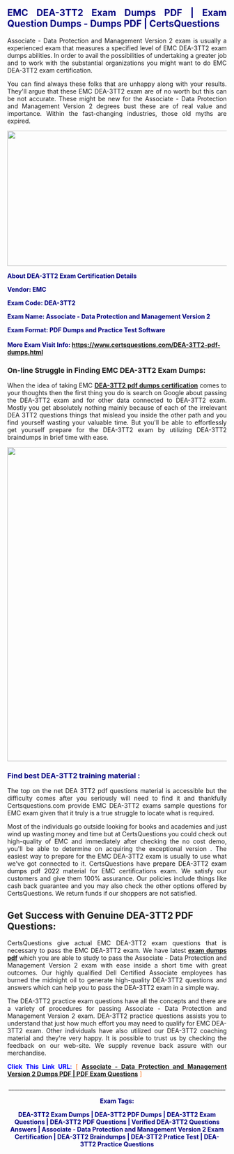 <h2 style="text-align: justify;"><span style="color: #000080;">EMC DEA-3TT2 Exam Dumps PDF | Exam Question Dumps - Dumps PDF | CertsQuestions</span></h2>
<p style="text-align: justify;">Associate - Data Protection and Management Version 2 exam is usually a experienced exam that measures a specified level of EMC  DEA-3TT2 exam dumps abilities. In order to avail the possibilities of undertaking a greater job and to work with the substantial organizations you might want to do EMC DEA-3TT2 exam certification.</p>
<p style="text-align: justify;">You can find always these folks that are unhappy along with your results. They'll argue that these EMC  DEA-3TT2 exam are of no worth but this can be not accurate. These might be new for the Associate - Data Protection and Management Version 2 degrees bust these are of real value and importance. Within the fast-changing industries, those old myths are expired.</p>
<p><img style="display: block; margin-left: auto; margin-right: auto;" src="https://i.imgur.com/eaP4ae9.png" width="840" height="310" /></p>
<p><span style="color: #000080;"><strong>About DEA-3TT2 Exam Certification Details</strong></span></p>
<p><span style="color: #000080;"><strong>Vendor: EMC<br /></strong></span></p>
<p><span style="color: #000080;"><strong>Exam Code: DEA-3TT2</strong></span></p>
<p><span style="color: #000080;"><strong>Exam Name: Associate - Data Protection and Management Version 2</strong></span></p>
<p><span style="color: #000080;"><strong>Exam Format: PDF Dumps and Practice Test Software<br /><br />More Exam Visit Info: <span style="color: #ff6600;"><a href="https://www.certsquestions.com/DEA-3TT2-pdf-dumps.html">https://www.certsquestions.com/DEA-3TT2-pdf-dumps.html</a></span></strong></span></p>
<h3>On-line Struggle in Finding EMC DEA-3TT2 Exam Dumps:</h3>
<p style="text-align: justify;">When the idea of taking EMC <a href="https://www.certsquestions.com/DEA-3TT2-pdf-dumps.html"><strong> DEA-3TT2 pdf dumps certification</strong></a> comes to your thoughts then the first thing you do is search on Google about passing the DEA-3TT2 exam and for other data connected to DEA-3TT2 exam. Mostly you get absolutely nothing mainly because of each of the irrelevant DEA 3TT2 questions things that mislead you inside the other path and you find yourself wasting your valuable time. But you'll be able to effortlessly get yourself prepare for the DEA-3TT2 exam by utilizing DEA-3TT2 braindumps in brief time with ease.</p>
<p><a href="https://www.certsquestions.com/DEA-3TT2-pdf-dumps.html"><img style="display: block; margin-left: auto; margin-right: auto;" src="https://i.imgur.com/pxhoKQ2.png" width="720" /></a></p>
<h3><span style="color: #000080;">Find best  DEA-3TT2 training material :</span></h3>
<p style="text-align: justify;">The top on the net DEA 3TT2 pdf questions material is accessible but the difficulty comes after you seriously will need to find it and thankfully Certsquestions.com provide EMC DEA-3TT2 exams sample questions for EMC  exam given that it truly is a true struggle to locate what is required.</p>
<p style="text-align: justify;">Most of the individuals go outside looking for books and academies and just wind up wasting money and time but at CertsQuestions you could check out high-quality of EMC  and immediately after checking the no cost demo, you'll be able to determine on acquiring the exceptional version . The easiest way to prepare for the EMC DEA-3TT2 exam is usually to use what we've got connected to it. CertsQuestions have <span style="color: #000000;">prepare DEA-3TT2 exam dumps pdf 2022</span> material for EMC certifications exam. We satisfy our customers and give them 100% assurance. Our policies include things like cash back guarantee and you may also check the other options offered by CertsQuestions. We return funds if our shoppers are not satisfied.</p>
<h2>Get Success with Genuine DEA-3TT2 PDF Questions:</h2>
<p style="text-align: justify;">CertsQuestions give actual EMC DEA-3TT2 exam questions that is necessary to pass the EMC  DEA-3TT2 exam. We have latest<strong>&nbsp;<a href="https://www.certsquestions.com/">exam dumps pdf</a></strong>&nbsp;which you are able to study to pass the Associate - Data Protection and Management Version 2 exam with ease inside a short time with great outcomes. Our highly qualified Dell Certified Associate employees has burned the midnight oil to generate high-quality DEA-3TT2 questions and answers which can help you to pass the DEA-3TT2 exam in a simple way.</p>
<p style="text-align: justify;">The DEA-3TT2 practice exam questions have all the concepts and there are a variety of procedures for passing Associate - Data Protection and Management Version 2 exam. DEA-3TT2 practice questions assists you to understand that just how much effort you may need to qualify for EMC  DEA-3TT2 exam. Other individuals have also utilized our DEA-3TT2 coaching material and they're very happy. It is possible to trust us by checking the feedback on our web-site. We supply revenue back assure with our merchandise.</p>
<p style="text-align: justify;"><span style="color: #0000ff;"><strong>Click This Link URL</strong>:</span> <span style="color: #ff6600;">[ <strong><a href="https://www.certsquestions.com/dell-certified-associate-certification.html">Associate - Data Protection and Management Version 2 Dumps PDF | PDF Exam Questions</a></strong> ]</span></p>
<p style="text-align: center;">______________________________________________________________________________</p>
<p style="text-align: center;"><span style="color: #000080;"><strong>Exam Tags:</strong></span></p>
<p style="text-align: center;"><span style="color: #000080;"><strong>DEA-3TT2 Exam Dumps | DEA-3TT2 PDF Dumps | DEA-3TT2 Exam Questions | DEA-3TT2 PDF Questions | Verified DEA-3TT2 Questions Answers | Associate - Data Protection and Management Version 2 Exam Certification | DEA-3TT2 Braindumps | DEA-3TT2 Pratice Test | DEA-3TT2 Practice Questions</strong></span></p>
